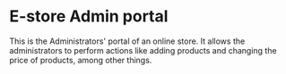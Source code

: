 # E-store Admin portal

This is the Administrators' portal of an online store. It allows the administrators to perform actions like adding products and changing the price of products, among other things.
